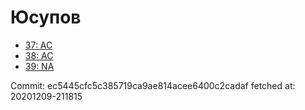 # Юсупов
- [37: AC](37.md)
- [38: AC](38.md)
- [39: NA](39.md)

Commit: ec5445cfc5c385719ca9ae814acee6400c2cadaf
 fetched at: 20201209-211815
